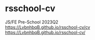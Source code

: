# rsschool-cv
JS/FE Pre-School 2023Q2
<br>
https://LvbnhbqB.github.io/rsschool-cv/cv
<br>
https://LvbnhbqB.github.io/rsschool-cv/
